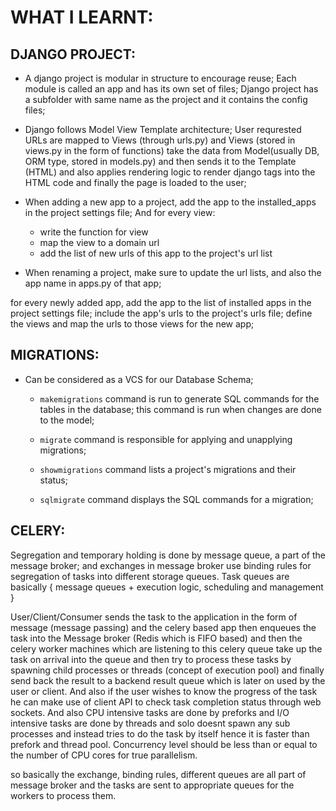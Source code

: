# WHAT I LEARNT:

## DJANGO PROJECT:
* A django project is modular in structure to encourage reuse; Each module is called an app and has its own set of files; Django project has a subfolder with same name as the project and it contains the config files;

* Django follows Model View Template architecture; User requrested URLs are mapped to Views (through urls.py) and Views (stored in views.py in the form of functions) take the data from Model(usually DB, ORM type, stored in models.py) and then sends it to the Template (HTML) and also applies rendering logic to render django tags into the HTML code and finally the page is loaded to the user;

* When adding a new app to a project, add the app to the installed_apps in the project settings file; And for every view:
    - write the function for view
    - map the view to a domain url
    - add the list of new urls of this app to the project's url list

* When renaming a project, make sure to update the url lists, and also the app name in apps.py of that app;

for every newly added app, add the app to the list of installed apps in the project settings file; include the app's urls to the project's urls file; define the views and map the urls to those views for the new app;

## MIGRATIONS:
* Can be considered as a VCS for our Database Schema;

    - ```makemigrations``` command is run to generate SQL commands for the tables in the database; this command is run when changes are done to the model;

    - ```migrate``` command is responsible for applying and unapplying migrations;

    - ```showmigrations``` command lists a project's migrations and their status;

    - ```sqlmigrate``` command displays the SQL commands for a migration;

## CELERY:

Segregation and temporary holding is done by message queue, a part of the message broker; and exchanges in message broker use binding rules for segregation of tasks into different storage queues. Task queues are basically { message queues + execution logic, scheduling and management }

User/Client/Consumer sends the task to the application in the form of message (message passing) and the celery based app then enqueues the task into the Message broker (Redis which is FIFO based) and then the celery worker machines which are listening to this celery queue take up the task on arrival into the queue and then try to process these tasks by spawning child processes or threads (concept of execution pool) and finally send back the result to a backend result queue which is later on used by the user or client. And also if the user wishes to know the progress of the task he can make use of client API to check task completion status through web sockets. And also CPU intensive tasks are done by preforks and I/O intensive tasks are done by threads and solo doesnt spawn any sub processes and instead tries to do the task by itself hence it is faster than prefork and thread pool. Concurrency level should be less than or equal to the number of CPU cores for true parallelism.

so basically the exchange, binding rules, different queues are all part of message broker and the tasks are sent to appropriate queues for the workers to process them.